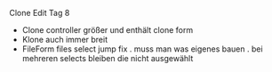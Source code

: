 Clone Edit Tag 8
- Clone controller größer und enthält clone form
- Klone auch immer breit
- FileForm files select jump fix . muss man was eigenes bauen . bei mehreren selects bleiben die nicht ausgewählt